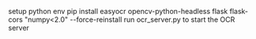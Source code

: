 setup python env
pip install easyocr opencv-python-headless flask flask-cors "numpy<2.0" --force-reinstall
run ocr_server.py to start the OCR server